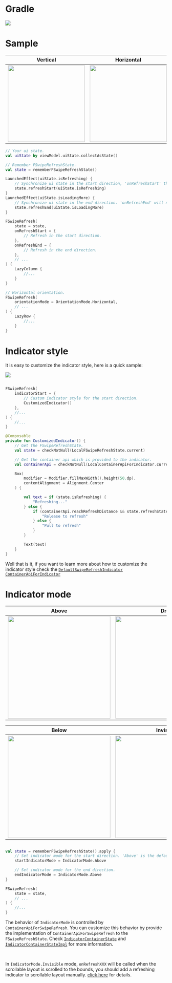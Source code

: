 # Gradle

[![](https://jitpack.io/v/zj565061763/compose-swiperefresh.svg)](https://jitpack.io/#zj565061763/comopse-swiperefresh)

# Sample

|                               Vertical                               |                              Horizontal                              |
|:--------------------------------------------------------------------:|:--------------------------------------------------------------------:|
| <img src="https://thumbsnap.com/i/dzmQ8ztV.gif?1112" width="240px"/> | <img src="https://thumbsnap.com/i/mm53qzRT.gif?1112" width="240px"/> | 

```kotlin
// Your ui state.
val uiState by viewModel.uiState.collectAsState()

// Remember FSwipeRefreshState.
val state = rememberFSwipeRefreshState()

LaunchedEffect(uiState.isRefreshing) {
    // Synchronize ui state in the start direction, 'onRefreshStart' this will not be called when 'isRefreshing' is true.
    state.refreshStart(uiState.isRefreshing)
}
LaunchedEffect(uiState.isLoadingMore) {
    // Synchronize ui state in the end direction. 'onRefreshEnd' will not be called when 'isLoadingMore' is true.
    state.refreshEnd(uiState.isLoadingMore)
}

FSwipeRefresh(
    state = state,
    onRefreshStart = {
        // Refresh in the start direction.
    },
    onRefreshEnd = {
        // Refresh in the end direction.
    },
    // ...
) {
    LazyColumn {
        //...
    }
}

// Horizontal orientation.
FSwipeRefresh(
    orientationMode = OrientationMode.Horizontal,
    // ...
) {
    LazyRow {
        //...
    }
}
```

# Indicator style

It is easy to customize the indicator style, here is a quick sample:

![](https://thumbsnap.com/i/GBcgB2gr.gif?1112)

```kotlin

FSwipeRefresh(
    indicatorStart = {
        // Custom indicator style for the start direction.
        CustomizedIndicator()
    },
    //...
) {
    //...
}

@Composable
private fun CustomizedIndicator() {
    // Get the FSwipeRefreshState.
    val state = checkNotNull(LocalFSwipeRefreshState.current)

    // Get the container api which is provided to the indicator.
    val containerApi = checkNotNull(LocalContainerApiForIndicator.current)

    Box(
        modifier = Modifier.fillMaxWidth().height(50.dp),
        contentAlignment = Alignment.Center
    ) {

        val text = if (state.isRefreshing) {
            "Refreshing..."
        } else {
            if (containerApi.reachRefreshDistance && state.refreshState == RefreshState.Drag) {
                "Release to refresh"
            } else {
                "Pull to refresh"
            }
        }

        Text(text)
    }
}
```

Well that is it, if you want to learn more about how to customize the indicator style check the
[`DefaultSwipeRefreshIndicator`](https://github.com/zj565061763/compose-swiperefresh/blob/master/lib/src/main/java/com/sd/lib/compose/swiperefresh/indicator/DefaultSwipeRefreshIndicator.kt)
[`ContainerApiForIndicator`](https://github.com/zj565061763/compose-swiperefresh/blob/master/lib/src/main/java/com/sd/lib/compose/swiperefresh/IndicatorContainerState.kt)

# Indicator mode

|                                Above                                 |                                 Drag                                 |
|:--------------------------------------------------------------------:|:--------------------------------------------------------------------:|
| <img src="https://thumbsnap.com/i/oqvD6znE.gif?1112" width="320px"/> | <img src="https://thumbsnap.com/i/dKZ7i7dt.gif?1112" width="320px"/> |

|                                Below                                 |                              Invisible                               |  
|:--------------------------------------------------------------------:|:--------------------------------------------------------------------:|
| <img src="https://thumbsnap.com/i/dmKAyDcX.gif?1112" width="320px"/> | <img src="https://thumbsnap.com/i/MrdmMTgY.gif?1110" width="320px"/> |

```kotlin

val state = rememberFSwipeRefreshState().apply {
    // Set indicator mode for the start direction. 'Above' is the default indicator mode.
    startIndicatorMode = IndicatorMode.Above

    // Set indicator mode for the end direction.
    endIndicatorMode = IndicatorMode.Above
}

FSwipeRefresh(
    state = state,
    // ...
) {
    //...
}

```

The behavior of `IndicatorMode` is controlled by `ContainerApiForSwipeRefresh`. You can customize this behavior by provide the implementation of `ContainerApiForSwipeRefresh` to the `FSwipeRefreshState`. Check
[`IndicatorContainerState`](https://github.com/zj565061763/compose-swiperefresh/blob/master/lib/src/main/java/com/sd/lib/compose/swiperefresh/IndicatorContainerState.kt)
and
[`IndicatorContainerStateImpl`](https://github.com/zj565061763/compose-swiperefresh/blob/master/lib/src/main/java/com/sd/lib/compose/swiperefresh/IndicatorContainerStateImpl.kt)
for more information.

<br>

In `IndicatorMode.Invisible` mode, `onRefreshXXX` will be called when the scrollable layout is scrolled to the bounds, you should add a refreshing indicator to scrollable layout manually.
[click here](https://github.com/zj565061763/compose-swiperefresh/blob/master/app/src/main/java/com/sd/demo/compose_swiperefresh/SampleIndicatorModeActivity.kt)
for details.
